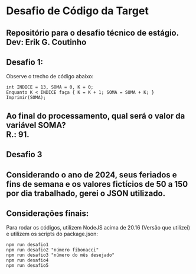 # Desafio de Código da Target  
Repositório para o desafio técnico de estágio.  
Dev: Erik G. Coutinho
---
## Desafio 1:
Observe o trecho de código abaixo:  
```
int INDICE = 13, SOMA = 0, K = 0;
Enquanto K < INDICE faça { K = K + 1; SOMA = SOMA + K; }
Imprimir(SOMA);
```
Ao final do processamento, qual será o valor da variável SOMA?  
R.: 91.
---
## Desafio 3

Considerando o ano de 2024, seus feriados e fins de semana e os valores fictícios de 50 a 150 por dia trabalhado, gerei o JSON utilizado.
---
## Considerações finais:

Para rodar os códigos, utilizem NodeJS acima de 20.16 (Versão que utilizei) e utilizem os scripts do package.json:

`npm run desafio1`  
`npm run desafio2 "número fibonacci"`  
`npm run desafio3 "número do mês desejado"`  
`npm run desafio4 `  
`npm run desafio5`
